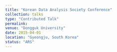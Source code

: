 ```yaml
---
title: "Korean Data Analysis Society Conference"
collection: talks
type: "Contributed Talk"
permalink: 
venue: "Dongguk University"
date: 2015-04-01
location: "Gyeongju, South Korea"
status: "ARS"
---
```

